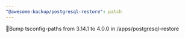 ```yaml
---
"@awesome-backup/postgresql-restore": patch
---
```


🧰Bump tsconfig-paths from 3.14.1 to 4.0.0 in /apps/postgresql-restore
